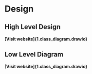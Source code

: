 # Design

## High Level Design

#### [Visit website]{1.class_diagram.drawio}

## Low Level Diagram

#### [Visit website]{1.class_diagram.drawio}

